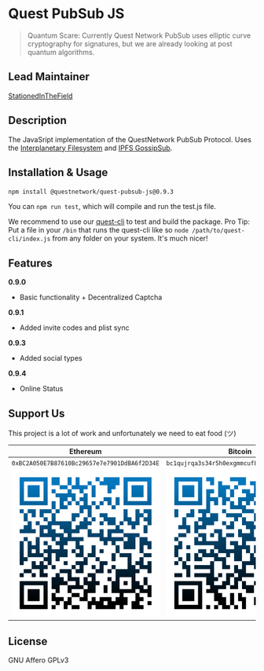 # Quest PubSub JS
>Quantum Scare: Currently Quest Network PubSub uses elliptic curve cryptography for signatures, but we are already looking at post quantum algorithms.

## Lead Maintainer

[StationedInTheField](https://github.com/StationedInTheField)

## Description

The JavaSript implementation of the QuestNetwork PubSub Protocol. Uses the [Interplanetary Filesystem](https://ipfs.io) and [IPFS GossipSub](https://blog.ipfs.io/2020-05-20-gossipsub-v1.1/).

## Installation & Usage

``npm install @questnetwork/quest-pubsub-js@0.9.3``

You can `npm run test`, which will compile and run the test.js file.

We recommend to use our [quest-cli](https://github.com/QuestNetwork/quest-cli) to test and build the package.
Pro Tip: Put a file in your `/bin` that runs the quest-cli like so `node /path/to/quest-cli/index.js` from any folder on your system. It's much nicer!

## Features

**0.9.0**
- Basic functionality + Decentralized Captcha

**0.9.1**
- Added invite codes and plist sync

**0.9.3**
- Added social types

**0.9.4**
- Online Status

## Support Us
This project is a lot of work and unfortunately we need to eat food (ツ)

| Ethereum| Bitcoin |
|---|---|
| `0xBC2A050E7B87610Bc29657e7e7901DdBA6f2D34E` | `bc1qujrqa3s34r5h0exgmmcuf8ejhyydm8wwja4fmq`   |
|  <img src="doc/images/eth-qr.png" >   | <img src="doc/images/btc-qr.png" > | 

## License
GNU Affero GPLv3
